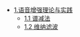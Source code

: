 - [1.语音增强理论与实践](docs/语音增强理论与实践/语音增强理论与实践.md)
    - [1.1 谱减法](docs/语音增强理论与实践/谱减法.md)
    - [1.2 维纳滤波](docs/语音增强理论与实践/维纳滤波.md)